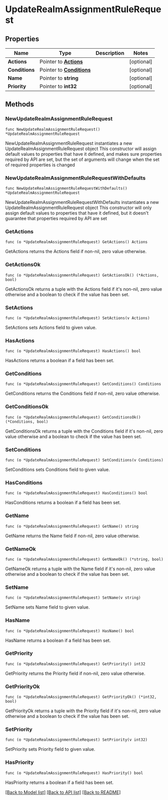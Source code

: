 # UpdateRealmAssignmentRuleRequest

## Properties

Name | Type | Description | Notes
------------ | ------------- | ------------- | -------------
**Actions** | Pointer to [**Actions**](Actions.md) |  | [optional] 
**Conditions** | Pointer to [**Conditions**](Conditions.md) |  | [optional] 
**Name** | Pointer to **string** |  | [optional] 
**Priority** | Pointer to **int32** |  | [optional] 

## Methods

### NewUpdateRealmAssignmentRuleRequest

`func NewUpdateRealmAssignmentRuleRequest() *UpdateRealmAssignmentRuleRequest`

NewUpdateRealmAssignmentRuleRequest instantiates a new UpdateRealmAssignmentRuleRequest object
This constructor will assign default values to properties that have it defined,
and makes sure properties required by API are set, but the set of arguments
will change when the set of required properties is changed

### NewUpdateRealmAssignmentRuleRequestWithDefaults

`func NewUpdateRealmAssignmentRuleRequestWithDefaults() *UpdateRealmAssignmentRuleRequest`

NewUpdateRealmAssignmentRuleRequestWithDefaults instantiates a new UpdateRealmAssignmentRuleRequest object
This constructor will only assign default values to properties that have it defined,
but it doesn't guarantee that properties required by API are set

### GetActions

`func (o *UpdateRealmAssignmentRuleRequest) GetActions() Actions`

GetActions returns the Actions field if non-nil, zero value otherwise.

### GetActionsOk

`func (o *UpdateRealmAssignmentRuleRequest) GetActionsOk() (*Actions, bool)`

GetActionsOk returns a tuple with the Actions field if it's non-nil, zero value otherwise
and a boolean to check if the value has been set.

### SetActions

`func (o *UpdateRealmAssignmentRuleRequest) SetActions(v Actions)`

SetActions sets Actions field to given value.

### HasActions

`func (o *UpdateRealmAssignmentRuleRequest) HasActions() bool`

HasActions returns a boolean if a field has been set.

### GetConditions

`func (o *UpdateRealmAssignmentRuleRequest) GetConditions() Conditions`

GetConditions returns the Conditions field if non-nil, zero value otherwise.

### GetConditionsOk

`func (o *UpdateRealmAssignmentRuleRequest) GetConditionsOk() (*Conditions, bool)`

GetConditionsOk returns a tuple with the Conditions field if it's non-nil, zero value otherwise
and a boolean to check if the value has been set.

### SetConditions

`func (o *UpdateRealmAssignmentRuleRequest) SetConditions(v Conditions)`

SetConditions sets Conditions field to given value.

### HasConditions

`func (o *UpdateRealmAssignmentRuleRequest) HasConditions() bool`

HasConditions returns a boolean if a field has been set.

### GetName

`func (o *UpdateRealmAssignmentRuleRequest) GetName() string`

GetName returns the Name field if non-nil, zero value otherwise.

### GetNameOk

`func (o *UpdateRealmAssignmentRuleRequest) GetNameOk() (*string, bool)`

GetNameOk returns a tuple with the Name field if it's non-nil, zero value otherwise
and a boolean to check if the value has been set.

### SetName

`func (o *UpdateRealmAssignmentRuleRequest) SetName(v string)`

SetName sets Name field to given value.

### HasName

`func (o *UpdateRealmAssignmentRuleRequest) HasName() bool`

HasName returns a boolean if a field has been set.

### GetPriority

`func (o *UpdateRealmAssignmentRuleRequest) GetPriority() int32`

GetPriority returns the Priority field if non-nil, zero value otherwise.

### GetPriorityOk

`func (o *UpdateRealmAssignmentRuleRequest) GetPriorityOk() (*int32, bool)`

GetPriorityOk returns a tuple with the Priority field if it's non-nil, zero value otherwise
and a boolean to check if the value has been set.

### SetPriority

`func (o *UpdateRealmAssignmentRuleRequest) SetPriority(v int32)`

SetPriority sets Priority field to given value.

### HasPriority

`func (o *UpdateRealmAssignmentRuleRequest) HasPriority() bool`

HasPriority returns a boolean if a field has been set.


[[Back to Model list]](../README.md#documentation-for-models) [[Back to API list]](../README.md#documentation-for-api-endpoints) [[Back to README]](../README.md)


